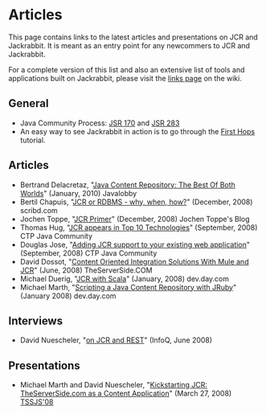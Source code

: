 <!--
   Licensed to the Apache Software Foundation (ASF) under one or more
   contributor license agreements.  See the NOTICE file distributed with
   this work for additional information regarding copyright ownership.
   The ASF licenses this file to You under the Apache License, Version 2.0
   (the "License"); you may not use this file except in compliance with
   the License.  You may obtain a copy of the License at

       http://www.apache.org/licenses/LICENSE-2.0

   Unless required by applicable law or agreed to in writing, software
   distributed under the License is distributed on an "AS IS" BASIS,
   WITHOUT WARRANTIES OR CONDITIONS OF ANY KIND, either express or implied.
   See the License for the specific language governing permissions and
   limitations under the License.
-->

Articles
========
This page contains links to the latest articles and presentations on JCR
and Jackrabbit. It is meant as an entry point for any newcommers to JCR and
Jackrabbit.

For a complete version of this list and also an extensive list of tools and
applications built on Jackrabbit, please visit the [links page](http://jackrabbit.apache.org/archive/wiki/JCR/JcrLinks_115513443.html) on the wiki.


General
-------
* Java Community Process: [JSR 170](https://jcp.org/en/jsr/detail?id=170) and [JSR 283](https://jcp.org/en/jsr/detail?id=283)
* An easy way to see Jackrabbit in action is to go through the [First Hops](first-hops.html) tutorial.


Articles
--------
* Bertrand Delacretaz, "[Java Content Repository: The Best Of Both Worlds](http://java.dzone.com/articles/java-content-repository-best)" (January, 2010) Javalobby
* Bertil Chapuis, "[JCR or RDBMS - why, when, how?](http://www.scribd.com/doc/11163161/JCR-or-RDBMS-why-when-how)" (December, 2008) scribd.com
* Jochen Toppe, "[JCR Primer](http://jtoee.com/jsr-170/)" (December, 2008) Jochen Toppe's Blog
* Thomas Hug, "[JCR appears in Top 10 Technologies](http://ctpjava.blogspot.com/2008/09/top-10-java-technologies-at-cambridge.html)" (September, 2008) CTP Java Community
* Douglas Jose, "[Adding JCR support to your existing web application](http://ctpjava.blogspot.com/2008/09/adding-jcr-support-to-your-existing-web.html)" (September, 2008) CTP Java Community
* David Dossot, "[Content Oriented Integration Solutions With Mule and JCR](http://www.theserverside.com/tt/articles/article.tss?l=COISWithMuleandJCR)" (June, 2008) TheServerSide.COM
* Michael Duerig, "[JCR with Scala](http://dev.day.com/microsling/content/blogs/main/scalajcr.html)" (January, 2008) dev.day.com
* Michael Marth, "[Scripting a Java Content Repository with JRuby](http://dev.day.com/microsling/content/blogs/main/jrubyjcr.html)" (January 2008) dev.day.com


Interviews
----------
* David Nuescheler, "[on JCR and REST](http://www.infoq.com/articles/nuescheler-jcr-rest)" (InfoQ, June 2008)


Presentations
-------------
* Michael Marth and David Nuescheler, "[Kickstarting JCR: TheServerSide.com as a Content Application](http://www.slideshare.net/uncled/theserverside-kickstarting-jcr)" (March 27, 2008) [TSSJS'08](http://javasymposium.techtarget.com/lasvegas/persistence.html#DNueschelerJCR)
